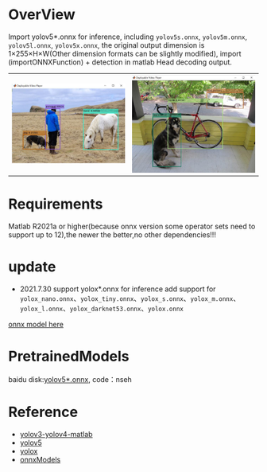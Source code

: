 # OverView
Import yolov5*.onnx for inference, including `yolov5s.onnx`, `yolov5m.onnx`, `yolov5l.onnx`, `yolov5x.onnx`, the original output dimension is 1×255×H×W(Other dimension formats can be slightly modified), import (importONNXFunction) + detection in matlab Head decoding output.<br>
<table style="border:0px">
   <tr>
       <td><img src="images/result.jpg" frame=void rules=none></td>
       <td><img src="images/result1.jpg" frame=void rules=none></td>
   </tr>
</table>

# Requirements
Matlab R2021a or higher(because onnx version some operator sets need to support up to 12),the newer the better,no other dependencies!!!

# update
- 2021.7.30 support yolox*.onnx for inference
add support for `yolox_nano.onnx`、`yolox_tiny.onnx`、`yolox_s.onnx`、`yolox_m.onnx`、`yolox_l.onnx`、`yolox_darknet53.onnx`、`yolox.onnx`

[onnx model here](https://github.com/Megvii-BaseDetection/YOLOX/tree/main/demo/ONNXRuntime)

# PretrainedModels
baidu disk:[yolov5*.onnx](https://pan.baidu.com/s/1G9yQQ877LuxuAOiCClmtFw ), code：nseh<br>

# Reference
- [yolov3-yolov4-matlab](https://github.com/cuixing158/yolov3-yolov4-matlab/blob/master/utils/yolov3v4Predict.m )<br>
- [yolov5](https://github.com/ultralytics/yolov5/blob/master/models/yolo.py )<br>
- [yolox](https://github.com/Megvii-BaseDetection/YOLOX )<br>
- [onnxModels](https://github.com/onnx/models)<br>